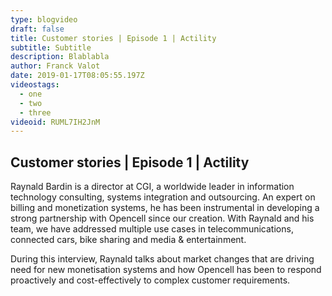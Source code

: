 ```yaml
---
type: blogvideo
draft: false
title: Customer stories | Episode 1 | Actility
subtitle: Subtitle
description: Blablabla
author: Franck Valot
date: 2019-01-17T08:05:55.197Z
videostags:
  - one
  - two
  - three
videoid: RUML7IH2JnM
---
```

## Customer stories | Episode 1 | Actility

Raynald Bardin is a director at CGI, a worldwide leader in information technology consulting, systems integration and outsourcing. An expert on billing and monetization systems, he has been instrumental in developing a strong partnership with Opencell since our creation. With Raynald and his team, we have addressed multiple use cases in telecommunications, connected cars, bike sharing and media & entertainment.

During this interview, Raynald talks about market changes that are driving need for new monetisation systems and how Opencell has been to respond proactively and cost-effectively to complex customer requirements.

